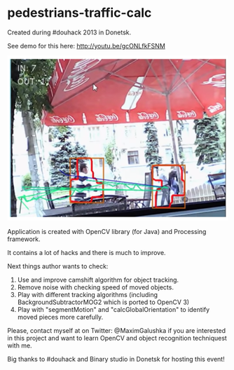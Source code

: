 pedestrians-traffic-calc
========================

Created during #douhack 2013 in Donetsk.

See demo for this here:
http://youtu.be/gcONLfkFSNM

![Ttracking pedestrians screenshot](https://raw.githubusercontent.com/mgalushka/pedestrians-traffic-calc/master/resources/tracking_people_2.png)

Application is created with OpenCV library (for Java) and Processing framework.

It contains a lot of hacks and there is much to improve.

Next things author wants to check:

1. Use and improve camshift algorithm for object tracking.
2. Remove noise with checking speed of moved objects.
3. Play with different tracking algorithms (including BackgroundSubtractorMOG2 which is ported to OpenCV 3)
4. Play with "segmentMotion" and "calcGlobalOrientation" to identify moved pieces more carefully.

Please, contact myself at on Twitter: @MaximGalushka if you are interested in this project and want to learn OpenCV and object recognition techniquest with me.

Big thanks to #douhack and Binary studio in Donetsk for hosting this event!
